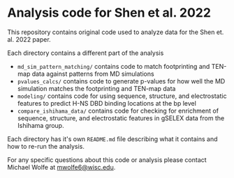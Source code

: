 # Analysis code for Shen et al. 2022 #
This repository contains original code used to analyze data for the Shen et. al.
2022 paper.

Each directory contains a different part of the analysis
- `md_sim_pattern_matching/` contains code to match footprinting and TEN-map
  data against patterns from MD simulations
- `pvalues_calcs/` contains code to generate p-values for how well the MD
  simulation matches the footprinting and TEN-map data
- `modeling/` contains code for using sequence, structure, and electrostatic
  features to predict H-NS DBD binding locations at the bp level
- `compare_ishihama_data/` contains code for checking for enrichment of
  sequence, structure, and electrostatic features in gSELEX data from the
  Ishihama group.

Each directory has it's own `README.md` file describing what it contains and how
to re-run the analysis.

For any specific questions about this code or analysis please contact Michael
Wolfe at mwolfe6@wisc.edu.
